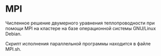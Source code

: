 # MPI

Численное решение двумерного уравнения теплопроводности при помощи MPI на кластере на базе операционной системы GNU/Linux Debian.

Скрипт исполнения параллельной программы находится в файле MPI.sh.
